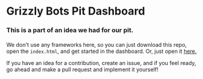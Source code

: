 # Grizzly Bots Pit Dashboard
### This is a part of an idea we had for our pit. 
#### 

We don't use any frameworks here, so you can just download this repo, open the ```index.html```, and get started in the dashboard. Or, just open it [here.](https://ftcgrizzlybots11918.github.io/FTC11918-PitKioskDashboard) 

If you have an idea for a contribution, create an issue, and if you feel ready, go ahead and make a pull request and implement it yourself!

